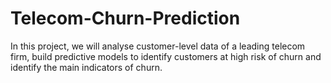 # Telecom-Churn-Prediction
In this project, we will analyse customer-level data of a leading telecom firm, build predictive models to identify customers at high risk of churn and identify the main indicators of churn.
